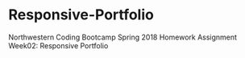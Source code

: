 # Responsive-Portfolio
Northwestern Coding Bootcamp Spring 2018 Homework Assignment Week02: Responsive Portfolio
